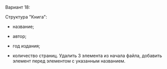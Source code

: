 Вариант 18:

Структура "Книга":

- название;

- автор;

- год издания;

- количество страниц.
Удалить 3 элемента из начала файла, добавить элемент
перед элементом с указанным названием.
